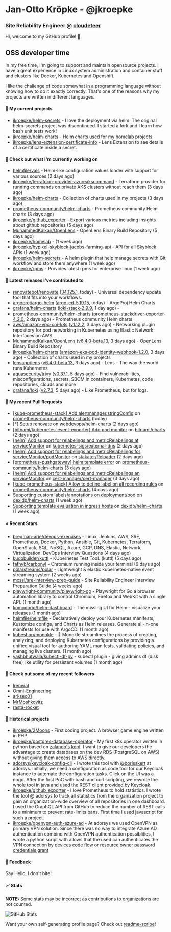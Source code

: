 # Jan-Otto Kröpke - @jkroepke
### Site Reliability Engineer @ [cloudeteer](https://cloudeteer.de/)

Hi, welcome to my GitHub profile! 👋

## OSS developer time
In my free time, I'm going to support and maintain opensource projects. I have a great experience in Linux system administration and container stuff and clusters like Docker, Kubernetes and Openshift.

I like the challenge of code somewhat in a programming language without knowing how to do it exactly correctly. That's one of the reasons why my projects are written in different languages.

#### 🌱 My current projects
- [jkroepke/helm-secrets](https://github.com/jkroepke/helm-secrets) - I love the deployment via helm. The original helm-secrets project was discontinued. I started a fork and I learn how bash unit tests work!
- [jkroepke/helm-charts](https://github.com/jkroepke/helm-charts) - Helm charts used for my [homelab](https://github.com/jkroepke/homelab) projects.
- [jkroepke/lens-extension-certificate-info](https://github.com/jkroepke/lens-extension-certificate-info) - Lens Extension to see details of a certificate inside a secret.

#### 👷 Check out what I'm currently working on

- [helmfile/vals](https://github.com/helmfile/vals) - Helm-like configuration values loader with support for various sources (2 days ago)
- [jkroepke/terraform-provider-azureakscommand](https://github.com/jkroepke/terraform-provider-azureakscommand) - Terraform provider for running commands on private AKS clusters without reach them (3 days ago)
- [jkroepke/helm-charts](https://github.com/jkroepke/helm-charts) - Collection of charts used in my projects (3 days ago)
- [prometheus-community/helm-charts](https://github.com/prometheus-community/helm-charts) - Prometheus community Helm charts (3 days ago)
- [jkroepke/github_exporter](https://github.com/jkroepke/github_exporter) - Export various metrics including insights about github repositories (5 days ago)
- [MuhammedKalkan/OpenLens](https://github.com/MuhammedKalkan/OpenLens) - OpenLens Binary Build Repository (5 days ago)
- [jkroepke/homelab](https://github.com/jkroepke/homelab) -  (1 week ago)
- [jkroepke/hypixel-skyblock-jacobs-farming-api](https://github.com/jkroepke/hypixel-skyblock-jacobs-farming-api) - API for all Skyblock APIs (1 week ago)
- [jkroepke/helm-secrets](https://github.com/jkroepke/helm-secrets) - A helm plugin that help manage secrets with Git workflow and store them anywhere (1 week ago)
- [jkroepke/rpms](https://github.com/jkroepke/rpms) - Provides latest rpms for enterprise linux (1 week ago)

#### 🔭 Latest releases I've contributed to

- [renovatebot/renovate](https://github.com/renovatebot/renovate) ([34.125.1](https://github.com/renovatebot/renovate/releases/tag/34.125.1), today) - Universal dependency update tool that fits into your workflows.
- [argoproj/argo-helm](https://github.com/argoproj/argo-helm) ([argo-cd-5.19.15](https://github.com/argoproj/argo-helm/releases/tag/argo-cd-5.19.15), today) - ArgoProj Helm Charts
- [grafana/helm-charts](https://github.com/grafana/helm-charts) ([loki-stack-2.9.9](https://github.com/grafana/helm-charts/releases/tag/loki-stack-2.9.9), 1 day ago) - 
- [prometheus-community/helm-charts](https://github.com/prometheus-community/helm-charts) ([prometheus-stackdriver-exporter-4.2.0](https://github.com/prometheus-community/helm-charts/releases/tag/prometheus-stackdriver-exporter-4.2.0), 2 days ago) - Prometheus community Helm charts
- [aws/amazon-vpc-cni-k8s](https://github.com/aws/amazon-vpc-cni-k8s) ([v1.12.2](https://github.com/aws/amazon-vpc-cni-k8s/releases/tag/v1.12.2), 3 days ago) - Networking plugin repository for pod networking in Kubernetes using Elastic Network Interfaces on AWS
- [MuhammedKalkan/OpenLens](https://github.com/MuhammedKalkan/OpenLens) ([v6.4.0-beta.13](https://github.com/MuhammedKalkan/OpenLens/releases/tag/v6.4.0-beta.13), 3 days ago) - OpenLens Binary Build Repository
- [jkroepke/helm-charts](https://github.com/jkroepke/helm-charts) ([amazon-eks-pod-identity-webhook-1.2.0](https://github.com/jkroepke/helm-charts/releases/tag/amazon-eks-pod-identity-webhook-1.2.0), 3 days ago) - Collection of charts used in my projects
- [lensapp/lens](https://github.com/lensapp/lens) ([v6.4.0-beta.13](https://github.com/lensapp/lens/releases/tag/v6.4.0-beta.13), 3 days ago) - Lens - The way the world runs Kubernetes
- [aquasecurity/trivy](https://github.com/aquasecurity/trivy) ([v0.37.1](https://github.com/aquasecurity/trivy/releases/tag/v0.37.1), 5 days ago) - Find vulnerabilities, misconfigurations, secrets, SBOM in containers, Kubernetes, code repositories, clouds and more
- [grafana/loki](https://github.com/grafana/loki) ([v2.7.3](https://github.com/grafana/loki/releases/tag/v2.7.3), 5 days ago) - Like Prometheus, but for logs.

#### 🔨 My recent Pull Requests

- [[kube-prometheus-stack] Add alertmanager.stringConfig](https://github.com/prometheus-community/helm-charts/pull/2992) on [prometheus-community/helm-charts](https://github.com/prometheus-community/helm-charts) (today)
- [[*] Setup renovate](https://github.com/webdevops/helm-charts/pull/9) on [webdevops/helm-charts](https://github.com/webdevops/helm-charts) (2 days ago)
- [[bitnami/kubernetes-event-exporter] Add pod monitor](https://github.com/bitnami/charts/pull/14747) on [bitnami/charts](https://github.com/bitnami/charts) (2 days ago)
- [[helm] Add support for relabelings and metricRelabelings at serviceMonitor](https://github.com/kubernetes-sigs/external-dns/pull/3366) on [kubernetes-sigs/external-dns](https://github.com/kubernetes-sigs/external-dns) (2 days ago)
- [[helm] Add support for relabelings and metricRelabelings for serviceMonitor/podMonitor](https://github.com/stakater/Reloader/pull/383) on [stakater/Reloader](https://github.com/stakater/Reloader) (2 days ago)
- [[prometheus-pushgateway] helm template error](https://github.com/prometheus-community/helm-charts/pull/2985) on [prometheus-community/helm-charts](https://github.com/prometheus-community/helm-charts) (3 days ago)
- [[helm] Add support for relabelings and metricRelabelings an serviceMonitor](https://github.com/cert-manager/cert-manager/pull/5778) on [cert-manager/cert-manager](https://github.com/cert-manager/cert-manager) (3 days ago)
- [[kube-prometheus-stack] Allow to define label on all recording rules](https://github.com/prometheus-community/helm-charts/pull/2982) on [prometheus-community/helm-charts](https://github.com/prometheus-community/helm-charts) (4 days ago)
- [Supporting custom labels/annotations on deployment/pod](https://github.com/dexidp/helm-charts/pull/105) on [dexidp/helm-charts](https://github.com/dexidp/helm-charts) (1 week ago)
- [Supporting template evaluation in ingress hosts](https://github.com/dexidp/helm-charts/pull/104) on [dexidp/helm-charts](https://github.com/dexidp/helm-charts) (1 week ago)

#### ⭐ Recent Stars

- [bregman-arie/devops-exercises](https://github.com/bregman-arie/devops-exercises) - Linux, Jenkins, AWS, SRE, Prometheus, Docker, Python, Ansible, Git, Kubernetes, Terraform, OpenStack, SQL, NoSQL, Azure, GCP, DNS, Elastic, Network, Virtualization. DevOps Interview Questions (4 days ago)
- [kudobuilder/kuttl](https://github.com/kudobuilder/kuttl) - KUbernetes Test TooL (kuttl) (5 days ago)
- [fathyb/carbonyl](https://github.com/fathyb/carbonyl) - Chromium running inside your terminal (6 days ago)
- [polarstreams/polar](https://github.com/polarstreams/polar) - Lightweight &amp; elastic kubernetes-native event streaming system (2 weeks ago)
- [mxssl/sre-interview-prep-guide](https://github.com/mxssl/sre-interview-prep-guide) - Site Reliability Engineer Interview Preparation Guide (4 weeks ago)
- [playwright-community/playwright-go](https://github.com/playwright-community/playwright-go) - Playwright for Go a browser automation library to control Chromium, Firefox and WebKit with a single API. (1 month ago)
- [komodorio/helm-dashboard](https://github.com/komodorio/helm-dashboard) - The missing UI for Helm - visualize your releases (1 month ago)
- [helmfile/helmfile](https://github.com/helmfile/helmfile) - Declaratively deploy your Kubernetes manifests, Kustomize configs, and Charts as Helm releases. Generate all-in-one manifests for use with ArgoCD. (1 month ago)
- [kubeshop/monokle](https://github.com/kubeshop/monokle) - 🧐 Monokle streamlines the process of creating, analyzing, and deploying Kubernetes configurations by providing a unified visual tool for authoring YAML manifests, validating policies, and managing live clusters. (1 month ago)
- [yashbhutwala/kubectl-df-pv](https://github.com/yashbhutwala/kubectl-df-pv) - kubectl plugin - giving admins df (disk free) like utility for persistent volumes (1 month ago)

#### 👯 Check out some of my recent followers

- [lreneral](https://github.com/lreneral)
- [Omni-Engineering](https://github.com/Omni-Engineering)
- [arksec01](https://github.com/arksec01)
- [MrMoshkovitz](https://github.com/MrMoshkovitz)
- [rasta-rocket](https://github.com/rasta-rocket)

#### 📜 Historical projects
- [jkroepke/2Moons](https://github.com/jkroepke/2Moons) - First coding project. A browser game engine written in PHP
- [jkroepke/postgres-database-operator](https://github.com/jkroepke/postgres-database-operator) - My first k8s operator written in python based on [zalando's kopf](https://github.com/zalando-incubator/kopf). I want to give our developers the advantage to create databases on the dev RDS (PostgreSQL on AWS) without giving them access to AWS directly.
- [adorsys/keycloak-config-cli](https://github.com/adorsys/keycloak-config-cli) - I wrote this tool with [@borisskert](https://github.com/borisskert) at adorsys. Initially, we need a configuration as code tool for our Keycloak instance to automate the configuration tasks. Click on the UI was a nogo. After the first PoC with bash and curl scripting, we rewrote the whole tool in java and used the REST client provided by Keycloak.
- [jkroepke/github_exporter](https://github.com/jkroepke/github_exporter) - I love Prometheus to hold statistics. I wrote the tool @ adorsys to track all statistics from the organization project to gain an organization-wide overview of all repositories in one dashboard. I used the GraphQL API from GitHub to reduce the number of REST calls to a minimum to prevent rate-limits bans. First time I used javascript for such a project.
- [jkroepke/openvpn-auth-azure-ad](https://github.com/jkroepke/openvpn-auth-azure-ad) - At adorsys we used OpenVPN as primary VPN solution. Since there was no way to integrate Azure AD authentication combind with OpenVPN authentication possiblities, I wrote a python script with allows that the used can authenticates the VPN connection by [devices code flow](https://docs.microsoft.com/en-us/azure/active-directory/develop/v2-oauth2-device-code) or [resource owner password credentials grant](https://docs.microsoft.com/en-us/azure/active-directory/develop/v2-oauth-ropc)

#### 💬 Feedback

Say Hello, I don't bite!

#### 📈 Stats

**NOTE:** Some stats may be incorrect as contributions to organizations
are not counted.

![GitHub Stats](https://github-readme-stats.vercel.app/api?username=jkroepke&count_private=false&theme=tokyonight&show_icons=true)

Want your own self-generating profile page? Check out [readme-scribe](https://github.com/muesli/readme-scribe)!
